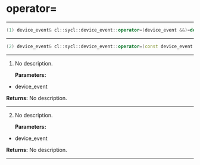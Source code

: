 # operator=

---

```cpp
(1) device_event& cl::sycl::device_event::operator=(device_event &&)=default
```

---

```cpp
(2) device_event& cl::sycl::device_event::operator=(const device_event &)=default
```

---

1. No description.

   **Parameters:**

  * device_event 

   

   **Returns:** No description.

---

2. No description.

   **Parameters:**

  * device_event 

   

   **Returns:** No description.

---

